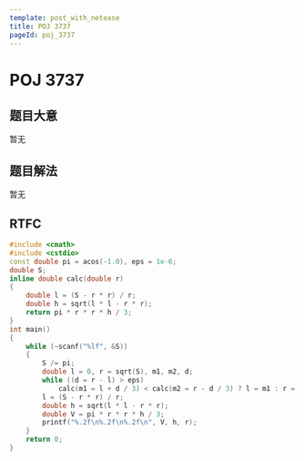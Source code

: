 ```yaml
---
template: post_with_netease
title: POJ 3737
pageId: poj_3737
---
```


# POJ 3737
<span id="poem"></span><script>$(function(){$.ajax('/api/poem?rnd='+Date.now()+Math.random()).done(function(data){$('#poem').text(data);});});</script>
## 题目大意
暂无

## 题目解法
暂无

## RTFC

```cpp
#include <cmath>
#include <cstdio>
const double pi = acos(-1.0), eps = 1e-6;
double S;
inline double calc(double r)
{
    double l = (S - r * r) / r;
    double h = sqrt(l * l - r * r);
    return pi * r * r * h / 3;
}
int main()
{
    while (~scanf("%lf", &S))
    {
        S /= pi;
        double l = 0, r = sqrt(S), m1, m2, d;
        while ((d = r - l) > eps)
            calc(m1 = l + d / 3) < calc(m2 = r - d / 3) ? l = m1 : r = m2;
        l = (S - r * r) / r;
        double h = sqrt(l * l - r * r);
        double V = pi * r * r * h / 3;
        printf("%.2f\n%.2f\n%.2f\n", V, h, r);
    }
    return 0;
}
```
<div id="__comment"></div>
